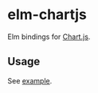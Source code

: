 # elm-chartjs
Elm bindings for [Chart.js](http://www.chartjs.org/ "Chart.js").

## Usage
See [example](https://github.com/suzuki-shin/elm-chartjs/tree/master/example).
